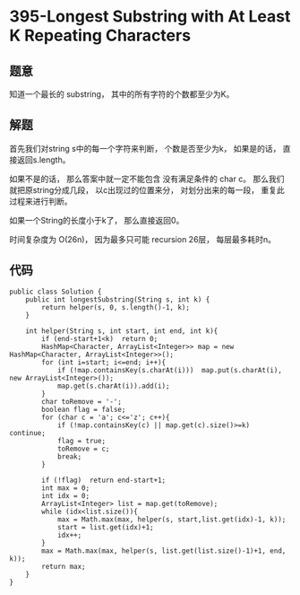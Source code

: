# 395-Longest Substring with At Least K Repeating Characters

## 题意
知道一个最长的 substring， 其中的所有字符的个数都至少为K。

## 解题
首先我们对string s中的每一个字符来判断， 个数是否至少为k， 如果是的话， 直接返回s.length。

如果不是的话， 那么答案中就一定不能包含 没有满足条件的 char c。 那么我们就把原string分成几段， 以c出现过的位置来分， 对划分出来的每一段， 重复此过程来进行判断。

如果一个String的长度小于k了， 那么直接返回0。

时间复杂度为 O(26n)， 因为最多只可能 recursion 26层， 每层最多耗时n。

## 代码
```
public class Solution {
    public int longestSubstring(String s, int k) {
        return helper(s, 0, s.length()-1, k);
    }
    
    int helper(String s, int start, int end, int k){
        if (end-start+1<k)  return 0;
        HashMap<Character, ArrayList<Integer>> map = new HashMap<Character, ArrayList<Integer>>();
        for (int i=start; i<=end; i++){
            if (!map.containsKey(s.charAt(i)))  map.put(s.charAt(i), new ArrayList<Integer>());
            map.get(s.charAt(i)).add(i);
        }
        char toRemove = '-';
        boolean flag = false;
        for (char c = 'a'; c<='z'; c++){
            if (!map.containsKey(c) || map.get(c).size()>=k)  continue;
            flag = true;
            toRemove = c;
            break;
        }
        
        if (!flag)  return end-start+1;
        int max = 0;
        int idx = 0;
        ArrayList<Integer> list = map.get(toRemove);
        while (idx<list.size()){
            max = Math.max(max, helper(s, start,list.get(idx)-1, k));
            start = list.get(idx)+1;
            idx++;
        }
        max = Math.max(max, helper(s, list.get(list.size()-1)+1, end, k));
        return max;
    }
}
```

